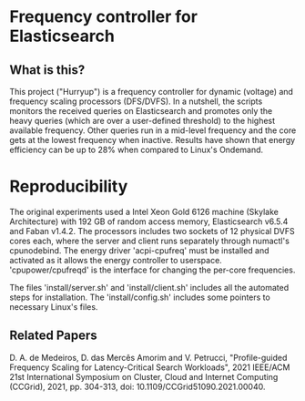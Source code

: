 # Frequency controller for Elasticsearch
## What is this?
This project ("Hurryup") is a frequency controller for dynamic (voltage) and frequency scaling processors (DFS/DVFS). In a nutshell, the scripts monitors the received queries on Elasticsearch and promotes only the heavy queries (which are over a user-defined threshold) to the highest available frequency. Other queries run in a mid-level frequency and the core gets at the lowest frequency when inactive. Results have shown that energy efficiency can be up to 28% when compared to Linux's Ondemand.

# Reproducibility
The original experiments used a Intel Xeon Gold 6126 machine (Skylake Architecture) with 192 GB of random access memory, Elasticsearch v6.5.4 and Faban v1.4.2. The processors includes two sockets of 12 physical DVFS cores each, where the server and client runs separately through numactl's cpunodebind. The energy driver 'acpi-cpufreq' must be installed and activated as it allows the energy controller to userspace. 'cpupower/cpufreqd' is the interface for changing the per-core frequencies.

The files 'install/server.sh' and 'install/client.sh' includes all the automated steps for installation. The 'install/config.sh' includes some pointers to necessary Linux's files. 

## Related Papers
D. A. de Medeiros, D. das Mercês Amorim and V. Petrucci, "Profile-guided Frequency Scaling for Latency-Critical Search Workloads", 2021 IEEE/ACM 21st International Symposium on Cluster, Cloud and Internet Computing (CCGrid), 2021, pp. 304-313, doi: 10.1109/CCGrid51090.2021.00040.
